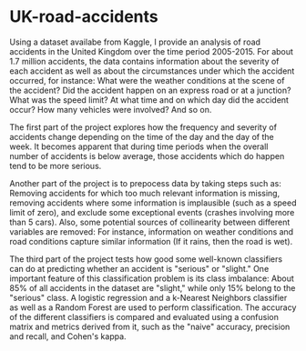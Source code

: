 # UK-road-accidents

Using a dataset availabe from Kaggle, I provide an analysis of road accidents in the United Kingdom over the time period 2005-2015.
For about 1.7 million accidents, the data contains information about the severity of each accident as well as about the circumstances
under which the accident occurred, for instance: What were the weather conditions at the scene of the accident? Did the accident happen on an express road or at a junction? What was the speed limit? At what time and on which day did the accident occur? How many vehicles were involved? And so on.

The first part of the project explores how the frequency and severity of accidents change depending on the time of the day
and the day of the week. It becomes apparent that during time periods when the overall number of accidents is below average,
those accidents which do happen tend to be more serious.

Another part of the project is to prepocess data by taking steps such as: Removing accidents for which too much relevant information is missing, removing accidents where some information is implausible (such as a speed limit of zero), and exclude some exceptional events (crashes involving more than 5 cars). Also, some potential sources of collinearity between different variables are removed: For instance, information on weather conditions and road conditions capture similar information (If it rains, then the road is wet). 

The third part of the project tests how good some well-known classifiers can do at predicting whether an accident is "serious" or "slight." One important feature of this classification problem is its class imbalance: About 85% of all accidents in the dataset are "slight," while only 15% belong to the "serious" class. A logistic regression and a k-Nearest Neighbors classifier as well as a Random Forest are used to perform classification. The accuracy of the different classifiers is compared and evaluated using a confusion matrix and metrics derived from it, such as the "naive" accuracy, precision and recall, and Cohen's kappa. 

